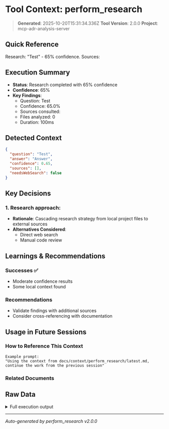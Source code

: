 # Tool Context: perform_research

> **Generated**: 2025-10-20T15:31:34.336Z
> **Tool Version**: 2.0.0
> **Project**: mcp-adr-analysis-server

## Quick Reference

Research: "Test" - 65% confidence. Sources:

## Execution Summary

- **Status**: Research completed with 65% confidence
- **Confidence**: 65%
- **Key Findings**:
  - Question: Test
  - Confidence: 65.0%
  - Sources consulted:
  - Files analyzed: 0
  - Duration: 100ms

## Detected Context

```json
{
  "question": "Test",
  "answer": "Answer",
  "confidence": 0.65,
  "sources": [],
  "needsWebSearch": false
}
```

## Key Decisions

### 1. Research approach:

- **Rationale**: Cascading research strategy from local project files to external sources
- **Alternatives Considered**:
  - Direct web search
  - Manual code review

## Learnings & Recommendations

### Successes ✅

- Moderate confidence results
- Some local context found

### Recommendations

- Validate findings with additional sources
- Consider cross-referencing with documentation

## Usage in Future Sessions

### How to Reference This Context

```text
Example prompt:
"Using the context from docs/context/perform_research/latest.md,
continue the work from the previous session"
```

### Related Documents

## Raw Data

<details>
<summary>Full execution output</summary>

```json
{
  "research": {
    "answer": "Answer",
    "confidence": 0.65,
    "sources": [],
    "needsWebSearch": false,
    "metadata": {
      "duration": 100,
      "sourcesQueried": [],
      "filesAnalyzed": 0
    }
  }
}
```

</details>

---

_Auto-generated by perform_research v2.0.0_
